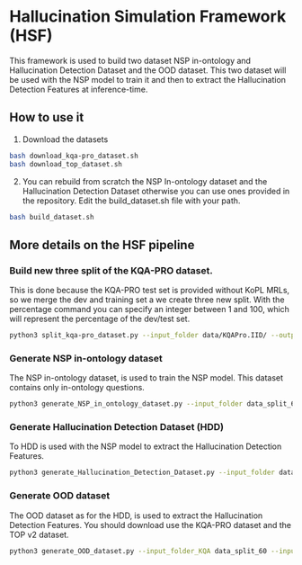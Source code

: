 
# Hallucination Simulation Framework (HSF)
This framework is used to build two dataset NSP in-ontology and Hallucination Detection Dataset and the OOD dataset.
This two dataset will be used with the NSP model to train it and then to extract the Hallucination Detection Features at inference-time.

## How to use it
1. Download the datasets
```bash
bash download_kqa-pro_dataset.sh
bash download_top_dataset.sh
```
2. You can rebuild from scratch the NSP In-ontology dataset and the Hallucination Detection Dataset otherwise you can use ones provided in the repository.
Edit the build_dataset.sh file with your path.
```bash
bash build_dataset.sh
```


## More details on the HSF pipeline



### Build new three split of the KQA-PRO dataset.
This is done because the KQA-PRO test set is provided without KoPL MRLs, so we merge the dev and training set a we create three new split.
With the percentage command you can specify an integer between 1 and 100, which will represent the percentage of the dev/test set.
```bash
python3 split_kqa-pro_dataset.py --input_folder data/KQAPro.IID/ --output_folder data_split_60 --percentage 20
```

### Generate NSP in-ontology dataset
The NSP in-ontology dataset, is used to train the NSP model. This dataset contains only in-ontology questions. 
```bash
python3 generate_NSP_in_ontology_dataset.py --input_folder data_split_60
```

### Generate Hallucination Detection Dataset (HDD)
To HDD is used with the NSP model to extract the Hallucination Detection Features.
```bash
python3 generate_Hallucination_Detection_Dataset.py --input_folder data_split_60
```

### Generate OOD dataset
The OOD dataset as for the HDD, is used to extract the Hallucination Detection Features.
You should download use the KQA-PRO dataset and the TOP v2 dataset.
```bash
python3 generate_OOD_dataset.py --input_folder_KQA data_split_60 --input_folder_TOPv2 "data/TOPv2_Dataset/"
```







